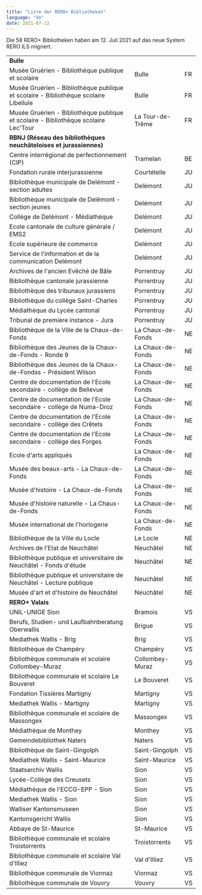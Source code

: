 ```yaml
---
title: "Liste der RERO+ Bibliotheken"
language: "de"
date: 2021-07-12
---
```


Die 58 RERO+ Bibliotheken haben am 12. Juli 2021 auf das neue System RERO ILS migriert.

|  |  |  |
|-|-|-|
|**Bulle** | | |
| Musée Gruérien - Bibliothèque publique et scolaire | Bulle  | FR |
| Musée Gruérien - Bibliothèque publique et scolaire - Bibliothèque scolaire Libellule | Bulle  | FR |
| Musée Gruérien - Bibliothèque publique et scolaire - Bibliothèque scolaire Lec'Tour | La Tour-de-Trême | FR |
|**RBNJ (Réseau des bibliothèques neuchâteloises et jurassiennes)** | | |
| Centre interrégional de perfectionnement (CIP) | Tramelan | BE |
| Fondation rurale interjurassienne | Courtételle | JU |
| Bibliothèque municipale de Delémont - section adultes | Delémont | JU |
| Bibliothèque municipale de Delémont - section jeunes | Delémont | JU |
| Collège de Delémont - Médiathèque | Delémont | JU |
| Ecole cantonale de culture générale / EMS2 | Delémont | JU |
| Ecole supérieure de commerce | Delémont | JU |
| Service de l'information et de la communication Delémont | Delémont | JU |
| Archives de l'ancien Evêché de Bâle | Porrentruy | JU |
| Bibliothèque cantonale jurassienne | Porrentruy | JU |
| Bibliothèque des tribunaux jurassiens | Porrentruy | JU |
| Bibliothèque du collège Saint-Charles | Porrentruy | JU |
| Médiathèque du Lycée cantonal | Porrentruy | JU |
| Tribunal de première instance - Jura | Porrentruy | JU |
| Bibliothèque de la Ville de la Chaux-de-Fonds | La Chaux-de-Fonds | NE |
| Bibliothèque des Jeunes de la Chaux-de-Fonds - Ronde 9 | La Chaux-de-Fonds | NE |
| Bibliothèque des Jeunes de la Chaux-de-Fondss - Président Wilson | La Chaux-de-Fonds | NE |
| Centre de documentation de l'Ecole secondaire - collège de Bellevue | La Chaux-de-Fonds | NE |
| Centre de documentation de l'Ecole secondaire - collège de Numa-Droz | La Chaux-de-Fonds | NE |
| Centre de documentation de l'Ecole secondaire - collège des Crêtets | La Chaux-de-Fonds | NE |
| Centre de documentation de l'Ecole secondaire - collège des Forges | La Chaux-de-Fonds | NE |
| Ecole d'arts appliqués | La Chaux-de-Fonds | NE |
| Musée des beaux-arts - La Chaux-de-Fonds | La Chaux-de-Fonds | NE |
| Musée d'histoire - La Chaux-de-Fonds | La Chaux-de-Fonds | NE |
| Musée d'histoire naturelle - La Chaux-de-Fonds | La Chaux-de-Fonds | NE |
| Musée international de l'horlogerie | La Chaux-de-Fonds | NE |
| Bibliothèque de la Ville du Locle | Le Locle | NE |
| Archives de l'Etat de Neuchâtel | Neuchâtel | NE |
| Bibliothèque publique et universitaire de Neuchâtel - Fonds d'étude | Neuchâtel | NE |
| Bibliothèque publique et universitaire de Neuchâtel - Lecture publique | Neuchâtel | NE |
| Musée d'art et d'histoire de Neuchâtel | Neuchâtel | NE |
|**RERO+ Valais** | | |
| UNIL-UNIGE Sion | Bramois | VS |
| Berufs, Studien- und Laufbahnberatung Oberwallis | Brigue | VS |
| Mediathek Wallis - Brig | Brig | VS |
| Bibliothèque de Champéry | Champéry | VS |
| Bibliothèque communale et scolaire Collombey-Muraz | Collombey-Muraz | VS |
| Bibliothèque communale et scolaire Le Bouveret | Le Bouveret | VS |
| Fondation Tissières Martigny | Martigny | VS |
| Mediathek Wallis - Martigny | Martigny | VS |
| Bibliothèque communale et scolaire de Massongex | Massongex | VS |
| Médiathèque de Monthey | Monthey | VS |
| Gemeindebibliothek Naters | Naters | VS |
| Bibliothèque de Saint-Gingolph | Saint-Gingolph | VS |
| Mediathek Wallis - Saint-Maurice | Saint-Maurice | VS |
| Staatsarchiv Wallis | Sion | VS |
| Lycée-Collège des Creusets | Sion | VS |
| Médiathèque de l'ECCG-EPP - Sion | Sion | VS |
| Mediathek Wallis - Sion | Sion | VS |
| Walliser Kantonsmuseen | Sion | VS |
| Kantonsgericht Wallis | Sion | VS |
| Abbaye de St-Maurice | St-Maurice | VS |
| Bibliothèque communale et scolaire Troistorrents | Troistorrents | VS |
| Bibliothèque communale et scolaire Val d'Illiez | Val d'Illiez | VS |
| Bibliothèque communale de Vionnaz | Vionnaz | VS |
| Bibliothèque communale de Vouvry | Vouvry | VS |


